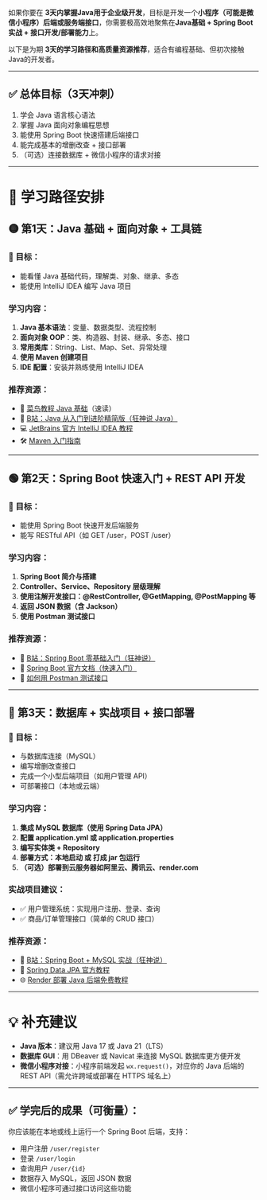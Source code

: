 如果你要在 **3天内掌握Java用于企业级开发**，目标是开发一个**小程序（可能是微信小程序）后端或服务端接口**，你需要极高效地聚焦在**Java基础 + Spring Boot实战 + 接口开发/部署能力**上。

以下是为期 **3天的学习路径和高质量资源推荐**，适合有编程基础、但初次接触Java的开发者。

---

## ✅ 总体目标（3天冲刺）

1. 学会 Java 语言核心语法
2. 掌握 Java 面向对象编程思想
3. 能使用 Spring Boot 快速搭建后端接口
4. 能完成基本的增删改查 + 接口部署
5. （可选）连接数据库 + 微信小程序的请求对接

---

# 📅 学习路径安排

## 🟡 第1天：Java 基础 + 面向对象 + 工具链

### 🎯 目标：

* 能看懂 Java 基础代码，理解类、对象、继承、多态
* 能使用 IntelliJ IDEA 编写 Java 项目

### 学习内容：

1. **Java 基本语法**：变量、数据类型、流程控制
2. **面向对象 OOP**：类、构造器、封装、继承、多态、接口
3. **常用类库**：String、List、Map、Set、异常处理
4. **使用 Maven 创建项目**
5. **IDE 配置**：安装并熟练使用 IntelliJ IDEA

### 推荐资源：

* 📘 [菜鸟教程 Java 基础](https://www.runoob.com/java/java-tutorial.html)（速读）
* 🎥 [B站：Java 从入门到进阶精简版（狂神说 Java）](https://www.bilibili.com/video/BV1Qy4y1n7S2/)
* 💻 [JetBrains 官方 IntelliJ IDEA 教程](https://www.jetbrains.com/idea/guide/)
* 🛠 [Maven 入门指南](https://www.runoob.com/maven/maven-tutorial.html)

---

## 🟢 第2天：Spring Boot 快速入门 + REST API 开发

### 🎯 目标：

* 能使用 Spring Boot 快速开发后端服务
* 能写 RESTful API（如 GET /user，POST /user）

### 学习内容：

1. **Spring Boot 简介与搭建**
2. **Controller、Service、Repository 层级理解**
3. **使用注解开发接口：@RestController, @GetMapping, @PostMapping 等**
4. **返回 JSON 数据（含 Jackson）**
5. **使用 Postman 测试接口**

### 推荐资源：

* 🎥 [B站：Spring Boot 零基础入门（狂神说）](https://www.bilibili.com/video/BV1Zy4y1K7SH/)
* 📘 [Spring Boot 官方文档（快速入门）](https://spring.io/guides/gs/spring-boot/)
* 📄 [如何用 Postman 测试接口](https://learning.postman.com/docs/getting-started/introduction/)

---

## 🔵 第3天：数据库 + 实战项目 + 接口部署

### 🎯 目标：

* 与数据库连接（MySQL）
* 编写增删改查接口
* 完成一个小型后端项目（如用户管理 API）
* 可部署接口（本地或云端）

### 学习内容：

1. **集成 MySQL 数据库（使用 Spring Data JPA）**
2. **配置 application.yml 或 application.properties**
3. **编写实体类 + Repository**
4. **部署方式：本地启动 或 打成 jar 包运行**
5. **（可选）部署到云服务器如阿里云、腾讯云、render.com**

### 实战项目建议：

* ✅ 用户管理系统：实现用户注册、登录、查询
* ✅ 商品/订单管理接口（简单的 CRUD 接口）

### 推荐资源：

* 🎥 [B站：Spring Boot + MySQL 实战（狂神说）](https://www.bilibili.com/video/BV1Kb411W75N/)
* 📘 [Spring Data JPA 官方教程](https://spring.io/projects/spring-data-jpa)
* 🌐 [Render 部署 Java 后端免费教程](https://render.com/docs/deploy-spring)

---

# 💡 补充建议

* **Java 版本**：建议用 Java 17 或 Java 21（LTS）
* **数据库 GUI**：用 DBeaver 或 Navicat 来连接 MySQL 数据库更方便开发
* **微信小程序对接**：小程序前端发起 `wx.request()`，对应你的 Java 后端的 REST API（需允许跨域或部署在 HTTPS 域名上）

---

## ✅ 学完后的成果（可衡量）：

你应该能在本地或线上运行一个 Spring Boot 后端，支持：

* 用户注册 `/user/register`
* 登录 `/user/login`
* 查询用户 `/user/{id}`
* 数据存入 MySQL，返回 JSON 数据
* 微信小程序可通过接口访问这些功能

